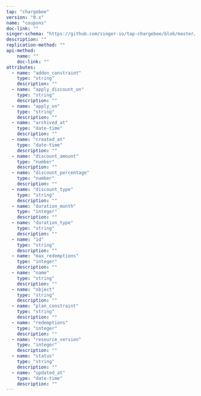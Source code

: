 ```yaml
---
tap: "chargebee"
version: "0.x"
name: "coupons"
doc-link: ""
singer-schema: "https://github.com/singer-io/tap-chargebee/blob/master/tap_chargebee/schemas/coupons.json"
description: ""
replication-method: ""
api-method:
    name: ""
    doc-link: ""
attributes:
  - name: "addon_constraint"
    type: "string"
    description: ""
  - name: "apply_discount_on"
    type: "string"
    description: ""
  - name: "apply_on"
    type: "string"
    description: ""
  - name: "archived_at"
    type: "date-time"
    description: ""
  - name: "created_at"
    type: "date-time"
    description: ""
  - name: "discount_amount"
    type: "number"
    description: ""
  - name: "discount_percentage"
    type: "number"
    description: ""
  - name: "discount_type"
    type: "string"
    description: ""
  - name: "duration_month"
    type: "integer"
    description: ""
  - name: "duration_type"
    type: "string"
    description: ""
  - name: "id"
    type: "string"
    description: ""
  - name: "max_redemptions"
    type: "integer"
    description: ""
  - name: "name"
    type: "string"
    description: ""
  - name: "object"
    type: "string"
    description: ""
  - name: "plan_constraint"
    type: "string"
    description: ""
  - name: "redemptions"
    type: "integer"
    description: ""
  - name: "resource_version"
    type: "integer"
    description: ""
  - name: "status"
    type: "string"
    description: ""
  - name: "updated_at"
    type: "date-time"
    description: ""
---
```


